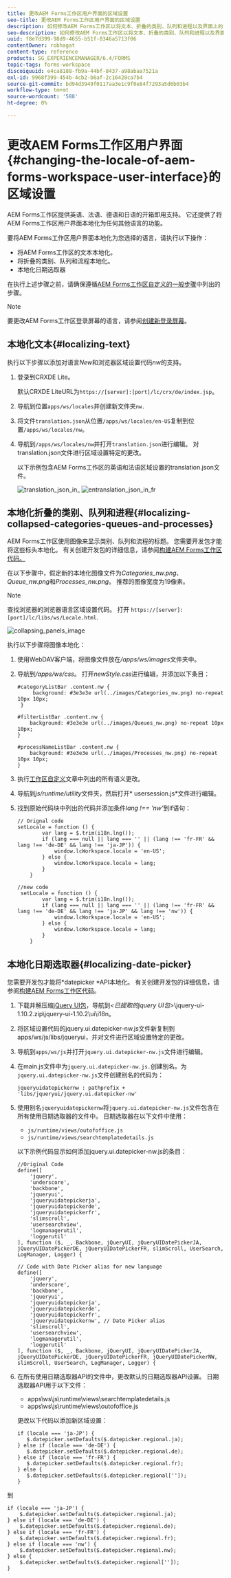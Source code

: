 ```yaml
---
title: 更改AEM Forms工作区用户界面的区域设置
seo-title: 更改AEM Forms工作区用户界面的区域设置
description: 如何修改AEM Forms工作区以将文本、折叠的类别、队列和进程以及界面上的日期选取器本地化。
seo-description: 如何修改AEM Forms工作区以将文本、折叠的类别、队列和进程以及界面上的日期选取器本地化。
uuid: f8e7d399-98d9-4655-b51f-0346a5713f06
contentOwner: robhagat
content-type: reference
products: SG_EXPERIENCEMANAGER/6.4/FORMS
topic-tags: forms-workspace
discoiquuid: e4ca8188-fb9a-44bf-8437-a98abaa7521a
exl-id: 9968f399-454b-4cb2-b6af-2c16428ca7b4
source-git-commit: bd94d3949f0117aa3e1c9f0e84f7293a5d6b03b4
workflow-type: tm+mt
source-wordcount: '588'
ht-degree: 0%

---
```


# 更改AEM Forms工作区用户界面{#changing-the-locale-of-aem-forms-workspace-user-interface}的区域设置

AEM Forms工作区提供英语、法语、德语和日语的开箱即用支持。 它还提供了将AEM Forms工作区用户界面本地化为任何其他语言的功能。

要将AEM Forms工作区用户界面本地化为您选择的语言，请执行以下操作：

* 将AEM Forms工作区的文本本地化。
* 将折叠的类别、队列和流程本地化。
* 本地化日期选取器

在执行上述步骤之前，请确保遵循[AEM Forms工作区自定义的一般步骤](/help/forms/using/generic-steps-html-workspace-customization.md)中列出的步骤。

>[!NOTE]
>
>要更改AEM Forms工作区登录屏幕的语言，请参阅[创建新登录屏幕](/help/forms/using/creating-new-login-screen.md)。

## 本地化文本{#localizing-text}

执行以下步骤以添加对语言&#x200B;*New*&#x200B;和浏览器区域设置代码&#x200B;*nw*&#x200B;的支持。

1. 登录到CRXDE Lite。

   默认CRXDE LiteURL为`https://[server]:[port]/lc/crx/de/index.jsp`。

1. 导航到位置`apps/ws/locales`并创建新文件夹`nw.`
1. 将文件`translation.json`从位置`/apps/ws/locales/en-US`复制到位置`/apps/ws/locales/nw`。
1. 导航到`/apps/ws/locales/nw`并打开`translation.json`进行编辑。 对translation.json文件进行区域设置特定的更改。

   以下示例包含AEM Forms工作区的英语和法语区域设置的translation.json文件。

   ![translation_json_in_](assets/translation_json_in_en.png) ![entranslation_json_in_fr](assets/translation_json_in_fr.png)

## 本地化折叠的类别、队列和进程{#localizing-collapsed-categories-queues-and-processes}

AEM Forms工作区使用图像来显示类别、队列和流程的标题。 您需要开发包才能将这些标头本地化。 有关创建开发包的详细信息，请参阅[构建AEM Forms工作区代码。](introduction-customizing-html-workspace.md#building-html-workspace-code)

在以下步骤中，假定新的本地化图像文件为&#x200B;*Categories_nw.png*、*Queue_nw.png*&#x200B;和&#x200B;*Processes_nw.png*。 推荐的图像宽度为19像素。

>[!NOTE]
>
>查找浏览器的浏览器语言区域设置代码。 打开 `https://[server]:[port]/lc/libs/ws/Locale.html`.

![collapsing_panels_image](assets/collapsing_panels_image.png)

执行以下步骤将图像本地化：

1. 使用WebDAV客户端，将图像文件放在&#x200B;*/apps/ws/images*&#x200B;文件夹中。
1. 导航到&#x200B;*/apps/ws/css*。 打开&#x200B;*newStyle.css*&#x200B;进行编辑，并添加以下条目：

   ```
   #categoryListBar .content.nw {
        background: #3e3e3e url(../images/Categories_nw.png) no-repeat 10px 10px;
    }
   
   #filterListBar .content.nw {
       background: #3e3e3e url(../images/Queues_nw.png) no-repeat 10px 10px;
   }
   
   #processNameListBar .content.nw {
       background: #3e3e3e url(../images/Processes_nw.png) no-repeat 10px 10px;
   }
   ```

1. 执行[工作区自定义](/help/forms/using/introduction-customizing-html-workspace.md)文章中列出的所有语义更改。
1. 导航到&#x200B;*js/runtime/utility*&#x200B;文件夹，然后打开* usersession.js*文件进行编辑。
1. 找到原始代码块中列出的代码并添加条件&#x200B;*lang !== &#39;nw&#39;*&#x200B;到if语句：

   ```
   // Orignal code
   setLocale = function () {
           var lang = $.trim(i18n.lng());
           if (lang === null || lang === '' || (lang !== 'fr-FR' && lang !== 'de-DE' && lang !== 'ja-JP')) {
               window.lcWorkspace.locale = 'en-US';
           } else {
               window.lcWorkspace.locale = lang;
           }
       }
   ```

   ```
   //new code
    setLocale = function () {
           var lang = $.trim(i18n.lng());
           if (lang === null || lang === '' || (lang !== 'fr-FR' && lang !== 'de-DE' && lang !== 'ja-JP' && lang !== 'nw')) {
               window.lcWorkspace.locale = 'en-US';
           } else {
               window.lcWorkspace.locale = lang;
           }
       }
   ```

## 本地化日期选取器{#localizing-date-picker}

您需要开发包才能将*datepicker *API本地化。 有关创建开发包的详细信息，请参阅[构建AEM Forms工作区代码](introduction-customizing-html-workspace.md#building-html-workspace-code)。

1. 下载并解压缩[jQuery UI包](https://jqueryui.com/download/all/)，导航到&#x200B;*&lt;已提取的jquery UI包>*\jquery-ui-1.10.2.zip\jquery-ui-1.10.2\ui\i18n。
1. 将区域设置代码的jquery.ui.datepicker-nw.js文件新复制到apps/ws/js/libs/jqueryui，并对文件进行区域设置特定的更改。
1. 导航到`apps/ws/js`并打开`jquery.ui.datepicker-nw.js`文件进行编辑。
1. 在main.js文件中为`jquery.ui.datepicker-nw.js.`创建别名。为`jquery.ui.datepicker-nw.js`文件创建别名的代码为：

   ```
   jqueryuidatepickernw : pathprefix + 'libs/jqueryui/jquery.ui.datepicker-nw'
   ```

1. 使用别名`jqueryuidatepickernw`将`jquery.ui.datepicker-nw.js`文件包含在所有使用日期选取器的文件中。 日期选取器在以下文件中使用：

   * `js/runtime/views/outofoffice.js`
   * `js/runtime/views/searchtemplatedetails.js`

   以下示例代码显示如何添加jquery.ui.datepicker-nw.js的条目：

   ```
   //Original Code
   define([
       'jquery',
       'underscore',
       'backbone',
       'jqueryui',
       'jqueryuidatepickerja',
       'jqueryuidatepickerde',
       'jqueryuidatepickerfr',
       'slimscroll',
       'usersearchview',
       'logmanagerutil',
       'loggerutil'
   ], function ($, _, Backbone, jQueryUI, jQueryUIDatePickerJA, jQueryUIDatePickerDE, jQueryUIDatePickerFR, slimScroll, UserSearch, LogManager, Logger) {
   ```

   ```
   // Code with Date Picker alias for new language
   define([
       'jquery',
       'underscore',
       'backbone',
       'jqueryui',
       'jqueryuidatepickerja',
       'jqueryuidatepickerde',
       'jqueryuidatepickerfr',
       'jqueryuidatepickernw', // Date Picker alias
       'slimscroll',
       'usersearchview',
       'logmanagerutil',
       'loggerutil'
   ], function ($, _, Backbone, jQueryUI, jQueryUIDatePickerJA, jQueryUIDatePickerDE, jQueryUIDatePickerFR, jQueryUIDatePickerNW, slimScroll, UserSearch, LogManager, Logger) {
   ```

1. 在所有使用日期选取器API的文件中，更改默认的日期选取器API设置。 日期选取器API用于以下文件：

   * apps\ws\js\runtime\views\searchtemplatedetails.js
   * apps\ws\js\runtime\views\outofoffice.js

   更改以下代码以添加新区域设置：

   ```
   if (locale === 'ja-JP') {
      $.datepicker.setDefaults($.datepicker.regional.ja);
   } else if (locale === 'de-DE') {
      $.datepicker.setDefaults($.datepicker.regional.de);
   } else if (locale === 'fr-FR') {
      $.datepicker.setDefaults($.datepicker.regional.fr);
   } else {
      $.datepicker.setDefaults($.datepicker.regional['']);
   }
   ```

到

```
if (locale === 'ja-JP') {
    $.datepicker.setDefaults($.datepicker.regional.ja);
} else if (locale === 'de-DE') {
    $.datepicker.setDefaults($.datepicker.regional.de);
} else if (locale === 'fr-FR') {
    $.datepicker.setDefaults($.datepicker.regional.fr);
} else if (locale === 'nw') {
    $.datepicker.setDefaults($.datepicker.regional.nw);
} else {
    $.datepicker.setDefaults($.datepicker.regional['']);
}
```
